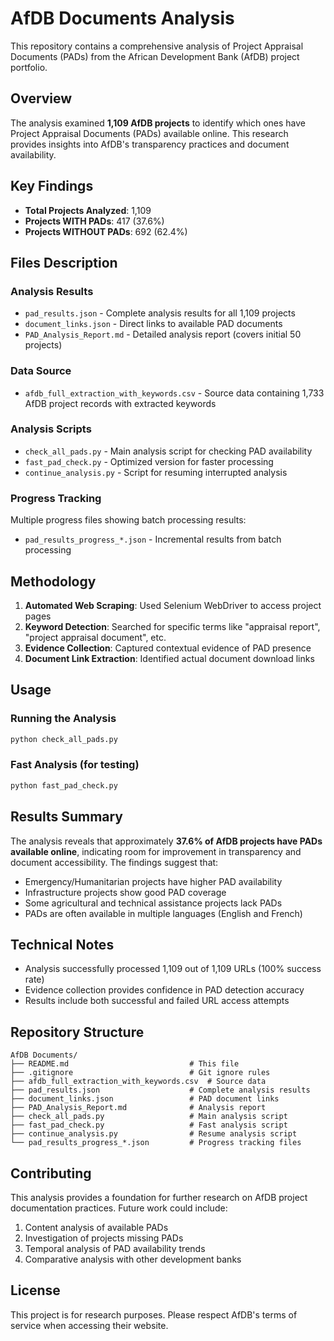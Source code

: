 # AfDB Documents Analysis

This repository contains a comprehensive analysis of Project Appraisal Documents (PADs) from the African Development Bank (AfDB) project portfolio.

## Overview

The analysis examined **1,109 AfDB projects** to identify which ones have Project Appraisal Documents (PADs) available online. This research provides insights into AfDB's transparency practices and document availability.

## Key Findings

- **Total Projects Analyzed**: 1,109
- **Projects WITH PADs**: 417 (37.6%)
- **Projects WITHOUT PADs**: 692 (62.4%)

## Files Description

### Analysis Results
- `pad_results.json` - Complete analysis results for all 1,109 projects
- `document_links.json` - Direct links to available PAD documents
- `PAD_Analysis_Report.md` - Detailed analysis report (covers initial 50 projects)

### Data Source
- `afdb_full_extraction_with_keywords.csv` - Source data containing 1,733 AfDB project records with extracted keywords

### Analysis Scripts
- `check_all_pads.py` - Main analysis script for checking PAD availability
- `fast_pad_check.py` - Optimized version for faster processing
- `continue_analysis.py` - Script for resuming interrupted analysis

### Progress Tracking
Multiple progress files showing batch processing results:
- `pad_results_progress_*.json` - Incremental results from batch processing

## Methodology

1. **Automated Web Scraping**: Used Selenium WebDriver to access project pages
2. **Keyword Detection**: Searched for specific terms like "appraisal report", "project appraisal document", etc.
3. **Evidence Collection**: Captured contextual evidence of PAD presence
4. **Document Link Extraction**: Identified actual document download links

## Usage

### Running the Analysis
```bash
python check_all_pads.py
```

### Fast Analysis (for testing)
```bash
python fast_pad_check.py
```

## Results Summary

The analysis reveals that approximately **37.6% of AfDB projects have PADs available online**, indicating room for improvement in transparency and document accessibility. The findings suggest that:

- Emergency/Humanitarian projects have higher PAD availability
- Infrastructure projects show good PAD coverage
- Some agricultural and technical assistance projects lack PADs
- PADs are often available in multiple languages (English and French)

## Technical Notes

- Analysis successfully processed 1,109 out of 1,109 URLs (100% success rate)
- Evidence collection provides confidence in PAD detection accuracy
- Results include both successful and failed URL access attempts

## Repository Structure

```
AfDB Documents/
├── README.md                           # This file
├── .gitignore                          # Git ignore rules
├── afdb_full_extraction_with_keywords.csv  # Source data
├── pad_results.json                    # Complete analysis results
├── document_links.json                 # PAD document links
├── PAD_Analysis_Report.md              # Analysis report
├── check_all_pads.py                   # Main analysis script
├── fast_pad_check.py                   # Fast analysis script
├── continue_analysis.py                # Resume analysis script
└── pad_results_progress_*.json         # Progress tracking files
```

## Contributing

This analysis provides a foundation for further research on AfDB project documentation practices. Future work could include:

1. Content analysis of available PADs
2. Investigation of projects missing PADs
3. Temporal analysis of PAD availability trends
4. Comparative analysis with other development banks

## License

This project is for research purposes. Please respect AfDB's terms of service when accessing their website.
